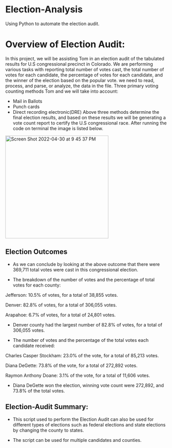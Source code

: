 # Election-Analysis
Using Python to automate the election audit.
# Overview of Election Audit: 

In this project, we will be assisting Tom in an election audit of the tabulated results for U.S congressional precinct in Colorado. We are performing various tasks with reporting total number of votes cast, the total number of votes for each candidate, the percentage of votes for each candidate, and the winner of the election based on the popular vote. we need to read, process, and parse, or analyze, the data in the file. Three primary voting counting methods Tom and we will take into account:
- Mail in Ballots
- Punch cards
- Direct recording electronic(DRE)
Above three methods determine the final election results, and based on these results we will be generating a vote count report to certify the U.S congressional race. After running the code on terminal the image is listed below.

<img width="321" alt="Screen Shot 2022-04-30 at 9 45 37 PM" src="https://user-images.githubusercontent.com/92646311/166129086-390adf19-328d-403f-925d-d133195853b3.png">


## Election Outcomes

- As we can conclude by looking at the above outcome that there were 369,711 total votes were cast in this congressional election. 
 
- The breakdown of the number of votes and the percentage of total votes for each county:
 
 Jefferson: 10.5% of votes, for a total of 38,855 votes.
 
 Denver: 82.8% of votes, for a total of 306,055 votes.
 
 Arapahoe: 6.7% of votes, for a total of 24,801 votes.
 
- Denver county had the largest number of 82.8% of votes, for a total of 306,055 votes.
 
- The number of votes and the percentage of the total votes each candidate received:

Charles Casper Stockham: 23.0% of the vote, for a total of 85,213 votes.

Diana DeGette: 73.8% of the vote, for a total of 272,892 votes.

Raymon Anthony Doane: 3.1% of the vote, for a total of 11,606 votes.

- Diana DeGette won the election, winning vote count were 272,892, and 73.8% of the total votes.

## Election-Audit Summary:

- This script used to perform the Election Audit can also be used for different types of elections such as federal elections and state elections by changing the county to states.

- The script can be used for multiple candidates and counties.




